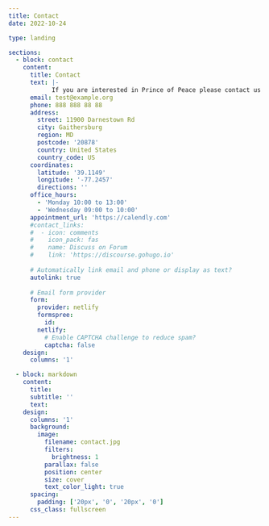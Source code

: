 ```yaml
---
title: Contact
date: 2022-10-24

type: landing

sections: 
  - block: contact
    content:
      title: Contact
      text: |-
            If you are interested in Prince of Peace please contact us using the form.
      email: test@example.org
      phone: 888 888 88 88
      address:
        street: 11900 Darnestown Rd
        city: Gaithersburg
        region: MD
        postcode: '20878'
        country: United States
        country_code: US
      coordinates:
        latitude: '39.1149'
        longitude: '-77.2457'
        directions: ''  
      office_hours:
        - 'Monday 10:00 to 13:00'
        - 'Wednesday 09:00 to 10:00'
      appointment_url: 'https://calendly.com'
      #contact_links:
      #  - icon: comments
      #    icon_pack: fas
      #    name: Discuss on Forum
      #    link: 'https://discourse.gohugo.io'
    
      # Automatically link email and phone or display as text?
      autolink: true
    
      # Email form provider
      form:
        provider: netlify
        formspree:
          id:
        netlify:
          # Enable CAPTCHA challenge to reduce spam?
          captcha: false
    design:
      columns: '1'

  - block: markdown
    content:
      title:
      subtitle: ''
      text:
    design:
      columns: '1'
      background:
        image: 
          filename: contact.jpg
          filters:
            brightness: 1
          parallax: false
          position: center
          size: cover
          text_color_light: true
      spacing:
        padding: ['20px', '0', '20px', '0']
      css_class: fullscreen
---
```

